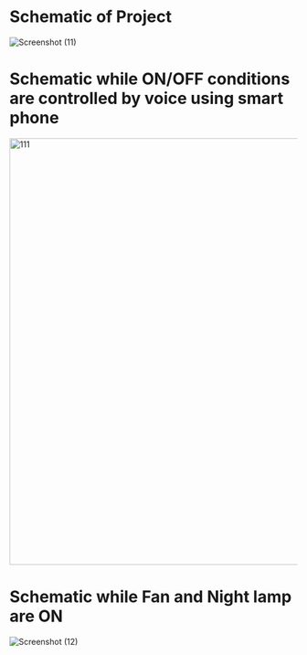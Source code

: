 # Schematic of Project

![Screenshot (11)](https://user-images.githubusercontent.com/99073372/157001315-05d1dcef-803b-44fe-8884-4a266bb1ac75.png)

# Schematic while  ON/OFF conditions are controlled  by voice  using smart phone 

<img width="747" alt="111" src="https://user-images.githubusercontent.com/99073372/157007125-5b27ee6a-8df6-401a-9546-5034b0344588.PNG">


# Schematic while Fan and Night lamp are ON

![Screenshot (12)](https://user-images.githubusercontent.com/99073372/157006105-90f6c382-eb83-4c8d-991c-7c4cc724985b.png)



